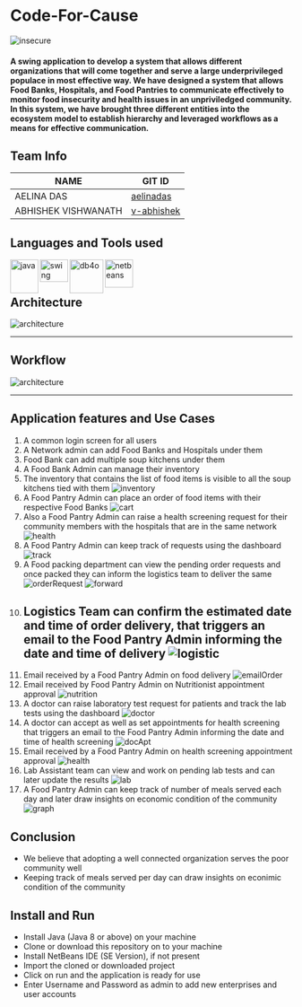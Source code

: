 # Code-For-Cause

<img alt="insecure" src="https://github.com/aelinadas/code-for-cause/blob/master/images/insecure.png" />

#### A swing application to develop a system that allows different organizations that will come together and serve a large underprivileged populace in most effective way. We have designed a system that allows Food Banks, Hospitals, and Food Pantries to communicate effectively to monitor food insecurity and health issues in an unpriviledged community. In this system, we have brought three different entities into the ecosystem model to establish hierarchy and leveraged workflows as a means for effective communication.

## Team Info

NAME | GIT ID
------------ | -------------
AELINA DAS | [aelinadas](https://github.com/aelinadas)
ABHISHEK VISHWANATH | [v-abhishek](https://github.com/v-abhishek)

## Languages and Tools used

<img align="left" alt="java" width="50px" height="60px" src="https://github.com/aelinadas/aelinadas/blob/master/images/java.png" />
<img align="left" alt="swing" width="50px" height="40px" src="https://github.com/aelinadas/code-for-cause/blob/master/images/swing.png" />
<img align="left" alt="db4o" width="60px" height="60px" src="https://github.com/aelinadas/code-for-cause/blob/master/images/db4o.jpg" />
<img align="left" alt="netbeans" width="50px" height="50px" src="https://github.com/aelinadas/aelinadas/blob/master/images/netbeans.png" />
<br />
<br />


## Architecture
<img alt="architecture" src="https://github.com/aelinadas/code-for-cause/blob/master/images/architecture.png" />

---

## Workflow
<img alt="architecture" src="https://github.com/aelinadas/code-for-cause/blob/master/images/workflow.png" />

---

## Application features and Use Cases

1. A common login screen for all users
2. A Network admin can add Food Banks and Hospitals under them
3. Food Bank can add multiple soup kitchens under them
4. A Food Bank Admin can manage their inventory
5. The inventory that contains the list of food items is visible to all the soup kitchens tied with them
    <img alt="inventory" src="https://github.com/aelinadas/code-for-cause/blob/master/images/inventory.png" />
6. A Food Pantry Admin can place an order of food items with their respective Food Banks
    <img alt="cart" src="https://github.com/aelinadas/code-for-cause/blob/master/images/cart.png" />
7. Also a Food Pantry Admin can raise a health screening request for their community members with the hospitals that are in the same network
    <img alt="health" src="https://github.com/aelinadas/code-for-cause/blob/master/images/health.png" />
8. A Food Pantry Admin can keep track of requests using the dashboard
    <img alt="track" src="https://github.com/aelinadas/code-for-cause/blob/master/images/track.png" />
9. A Food packing department can view the pending order requests and once packed they can inform the logistics team to deliver the same
    <img alt="orderRequest" src="https://github.com/aelinadas/code-for-cause/blob/master/images/packer1.png" />
    <img alt="forward" src="https://github.com/aelinadas/code-for-cause/blob/master/images/packer2.png" />
10. Logistics Team can confirm the estimated date and time of order delivery, that triggers an email to the Food Pantry Admin informing the date and time of delivery
    <img alt="logistic" src="https://github.com/aelinadas/code-for-cause/blob/master/images/logistic.png" />
    ---
11. Email received by a Food Pantry Admin on food delivery
    <img alt="emailOrder" src="https://github.com/aelinadas/code-for-cause/blob/master/images/emailOrder.png" />
12. Email received by Food Pantry Admin on Nutritionist appointment approval
    <img alt="nutrition" src="https://github.com/aelinadas/code-for-cause/blob/master/images/nutritionist.png" />
13. A doctor can raise laboratory test request for patients and track the lab tests using the dashboard
    <img alt="doctor" src="https://github.com/aelinadas/code-for-cause/blob/master/images/doctor.png" />
14. A doctor can accept as well as set appointments for health screening that triggers an email to the Food Pantry Admin informing the date and time of health screening
    <img alt="docApt" src="https://github.com/aelinadas/code-for-cause/blob/master/images/docApt.png" />
15.  Email received by a Food Pantry Admin on health screening appointment approval
    <img alt="health" src="https://github.com/aelinadas/code-for-cause/blob/master/images/healthScreening.png" />    
16. Lab Assistant team can view and work on pending lab tests and can later update the results
    <img alt="lab" src="https://github.com/aelinadas/code-for-cause/blob/master/images/lab.png" /> 
17. A Food Pantry Admin can keep track of number of meals served each day and later draw insights on economic condition of the community
    <img alt="graph" src="https://github.com/aelinadas/code-for-cause/blob/master/images/graph.png" /> 

## Conclusion

- We believe that adopting a well connected organization serves the poor community well
- Keeping track of meals served per day can draw insights on econimic condition of the community

## Install and Run

- Install Java (Java 8 or above) on your machine
- Clone or download this repository on to your machine
- Install NetBeans IDE (SE Version), if not present
- Import the cloned or downloaded project
- Click on run and the application is ready for use 
- Enter Username and Password as admin to add new enterprises and user accounts